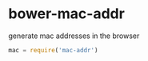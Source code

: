 bower-mac-addr
==============

generate mac addresses in the browser

```javascript
mac = require('mac-addr')
